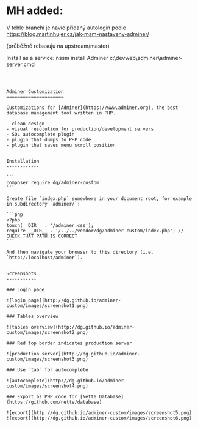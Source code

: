 MH added:
===========
V téhle branchi je navíc přidaný autologin podle https://blog.martinhujer.cz/jak-mam-nastaveny-adminer/

(průběžně rebasuju na upstream/master)

Install as a service: nssm install Adminer c:\devweb\adminer\adminer-server.cmd

~~~~~~~~~~~~~~~~~~~~~~~~~~~~~~~~~~~~~~~~~~~~~~~~~~



Adminer Customization
=====================

Customizations for [Adminer](https://www.adminer.org), the best database management tool written in PHP.

- clean design
- visual resolution for production/development servers
- SQL autocomplete plugin
- plugin that dumps to PHP code
- plugin that saves menu scroll position


Installation
------------

```
composer require dg/adminer-custom
```

Create file `index.php` somewhere in your document root, for example in subdirectory `adminer/`:

```php
<?php
touch(__DIR__ . '/adminer.css');
require __DIR__ . '/../../vendor/dg/adminer-custom/index.php'; // CHECK THAT PATH IS CORRECT
```

And then navigate your browser to this directory (i.e. `http://localhost/adminer`).


Screenshots
-----------

### Login page

![login page](http://dg.github.io/adminer-custom/images/screenshot1.png)

### Tables overview

![tables overview](http://dg.github.io/adminer-custom/images/screenshot2.png)

### Red top border indicates production server

![production server](http://dg.github.io/adminer-custom/images/screenshot3.png)

### Use `tab` for autocomplete

![autocomplete](http://dg.github.io/adminer-custom/images/screenshot4.png)

### Export as PHP code for [Nette Database](https://github.com/nette/database)

![export](http://dg.github.io/adminer-custom/images/screenshot5.png)
![export](http://dg.github.io/adminer-custom/images/screenshot6.png)
